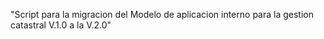 "Script para la migracion del Modelo de aplicacion interno para la gestion catastral V.1.0 a la V.2.0"
